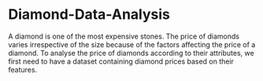 # Diamond-Data-Analysis
A diamond is one of the most expensive stones. The price of diamonds varies irrespective of the size because of the factors affecting the price of a diamond. To analyse the price of diamonds according to their attributes, we first need to have a dataset containing diamond prices based on their features. 
